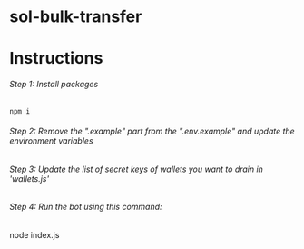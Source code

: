 # sol-bulk-transfer

<h1>Instructions</h1>

<h6>Step 1: Install packages</h6>
<code>npm i</code>

<h6>Step 2: Remove the ".example" part from the ".env.example" and update the environment variables</h6>

<h6>Step 3: Update the list of secret keys of wallets you want to drain in 'wallets.js'</h6>

<h6>Step 4: Run the bot using this command: </h6>
</code>node index.js</code>